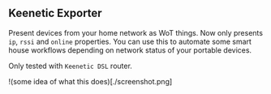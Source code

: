 Keenetic Exporter
-----------------

Present devices from your home network as WoT things. Now only presents `ip`, `rssi` and `online` properties. You can use this to automate some smart house workflows depending on network status of your portable devices.

Only tested with `Keenetic DSL` router.

!(some idea of what this does)[./screenshot.png]
